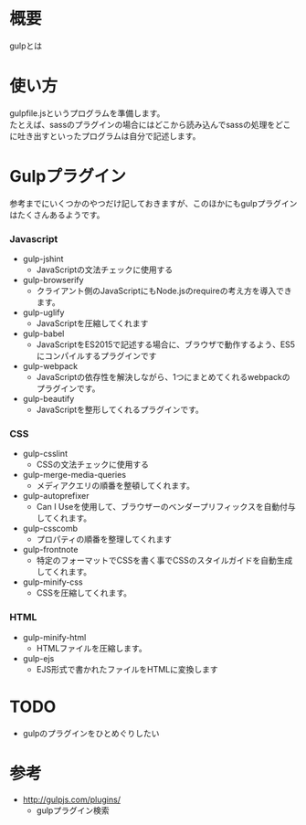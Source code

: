 # 概要
gulpとは

# 使い方
gulpfile.jsというプログラムを準備します。  
たとえば、sassのプラグインの場合にはどこから読み込んでsassの処理をどこに吐き出すといったプログラムは自分で記述します。


# Gulpプラグイン
参考までにいくつかのやつだけ記しておきますが、このほかにもgulpプラグインはたくさんあるようです。

### Javascript
- gulp-jshint
  - JavaScriptの文法チェックに使用する
- gulp-browserify
  - クライアント側のJavaScriptにもNode.jsのrequireの考え方を導入できます。
- gulp-uglify
  - JavaScriptを圧縮してくれます
- gulp-babel
  - JavaScriptをES2015で記述する場合に、ブラウザで動作するよう、ES5にコンパイルするプラグインです
- gulp-webpack
  - JavaScriptの依存性を解決しながら、1つにまとめてくれるwebpackのプラグインです。
- gulp-beautify
  - JavaScriptを整形してくれるプラグインです。

### CSS
- gulp-csslint
  - CSSの文法チェックに使用する
- gulp-merge-media-queries
  - メディアクエリの順番を整頓してくれます。
- gulp-autoprefixer
  - Can I Useを使用して、ブラウザーのベンダープリフィックスを自動付与してくれます。
- gulp-csscomb
  - プロパティの順番を整理してくれます
- gulp-frontnote
  - 特定のフォーマットでCSSを書く事でCSSのスタイルガイドを自動生成してくれます。
- gulp-minify-css
  - CSSを圧縮してくれます。

### HTML
- gulp-minify-html
  - HTMLファイルを圧縮します。
- gulp-ejs
  - EJS形式で書かれたファイルをHTMLに変換します

# TODO
- gulpのプラグインをひとめぐりしたい

# 参考
- http://gulpjs.com/plugins/
  - gulpプラグイン検索
